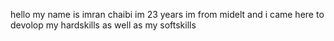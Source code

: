 hello my name is imran chaibi im 23 years im from midelt and i came here to devolop my hardskills as well as my softskills